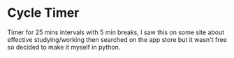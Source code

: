 # Cycle Timer
Timer for 25 mins intervals with 5 min breaks, I saw this on some site about effective studying/working then searched on the app store but it wasn't free so decided to make it myself in python.
